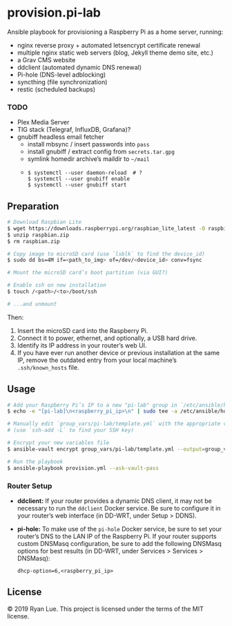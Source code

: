 provision.pi-lab
================

Ansible playbook for provisioning a Raspberry Pi as a home server, running:

* nginx reverse proxy + automated letsencrypt certificate renewal
* multiple nginx static web servers (blog, Jekyll theme demo site, etc.)
* a Grav CMS website
* ddclient (automated dynamic DNS renewal)
* Pi-hole (DNS-level adblocking)
* syncthing (file synchronization)
* restic (scheduled backups)

### TODO

* Plex Media Server
* TIG stack (Telegraf, InfluxDB, Grafana)?
* gnubiff headless email fetcher
  * install mbsync / insert passwords into `pass`
  * install gnubiff / extract config from `secrets.tar.gpg`
  * symlink homedir archive’s maildir to `~/mail`
  * ```
    $ systemctl --user daemon-reload  # ?
    $ systemctl --user gnubiff enable
    $ systemctl --user gnubiff start
    ```

Preparation
-----------

```sh
# Download Raspbian Lite
$ wget https://downloads.raspberrypi.org/raspbian_lite_latest -O raspbian.zip
$ unzip raspbian.zip
$ rm raspbian.zip

# Copy image to microSD card (use `lsblk` to find the device_id)
$ sudo dd bs=4M if=<path_to_img> of=/dev/<device_id> conv=fsync

# Mount the microSD card’s boot partition (via GUI?)

# Enable ssh on new installation
$ touch /<path>/<to>/boot/ssh

# ...and unmount
```

Then:

1. Insert the microSD card into the Raspberry Pi.
2. Connect it to power, ethernet, and optionally, a USB hard drive.
3. Identify its IP address in your router’s web UI.
4. If you have ever run another device or previous installation at the same IP,
   remove the outdated entry from your local machine’s `.ssh/known_hosts` file.

Usage
-----

```sh
# Add your Raspberry Pi’s IP to a new "pi-lab" group in `/etc/ansible/hosts`
$ echo -e "[pi-lab]\n<raspberry_pi_ip>\n" | sudo tee -a /etc/ansible/hosts

# Manually edit `group_vars/pi-lab/template.yml` with the appropriate values
# (use `ssh-add -L` to find your SSH key)

# Encrypt your new variables file
$ ansible-vault encrypt group_vars/pi-lab/template.yml --output=group_vars/pi-lab/vault

# Run the playbook
$ ansible-playbook provision.yml --ask-vault-pass
```

### Router Setup

* **ddclient:**
  If your router provides a dynamic DNS client, it may not be necessary to run
  the `ddclient` Docker service. Be sure to configure it in your router’s
  web interface (in DD-WRT, under Setup > DDNS).

* **pi-hole:**
  To make use of the `pi-hole` Docker service, be sure to set your router’s
  DNS to the LAN IP of the Raspberry Pi. If your router supports custom
  DNSMasq configuration, be sure to add the following DNSMasq options for best
  results (in DD-WRT, under Services > Services > DNSMasq):

  ```
  dhcp-option=6,<raspberry_pi_ip>
  ```

License
-------

© 2019 Ryan Lue. This project is licensed under the terms of the MIT license.
